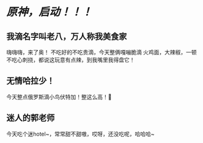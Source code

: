 # ***原神，启动！！！***

## 我滴名字叫老八，万人称我美食家

嗨嗨嗨，来了奥！
不吃好的不吃贵滴，今天整俩嘎嘣脆滴
火鸡面，大辣椒，一顿不吃心刺挠，都说这玩意有点辣，到我嘴里我得盘它！

## 无情哈拉少！

今天整点俄罗斯滴小鸟伏特加！整这么高！🤏

## 迷人的郭老师

今天吃个迷hotel~，常常甜不甜嗷，哎呀，还没吃呢，哈哈哈~